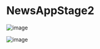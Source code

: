 # NewsAppStage2




![image](https://user-images.githubusercontent.com/36385109/54090294-92343480-436a-11e9-9824-4e90fa9040fb.png)

![image](https://user-images.githubusercontent.com/36385109/54090301-a0825080-436a-11e9-9e48-757d433d65d1.png)
